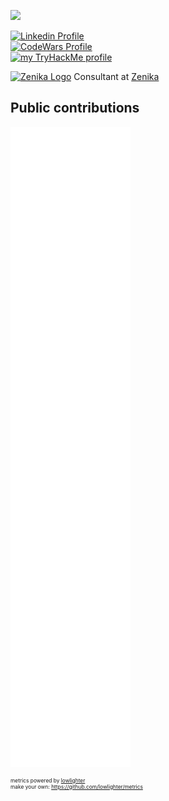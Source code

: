 ![](header.png)

<p>
  <a href="https://www.linkedin.com/in/sylvain-lavazais"><img src="https://img.shields.io/badge/linkedin-sylvain_lavazais-blue.png" alt="Linkedin Profile" /></a>
</br>
  <a href="https://www.codewars.com/users/lavazais-sylvain"><img src="https://www.codewars.com/users/lavazais-sylvain/badges/small" alt="CodeWars Profile" /></a>
</br>
  <a href="https://tryhackme.com/p/Li77leSh4rk"><img src="https://tryhackme-badgw" alt="my TryHackMe profile" /></a>
</p>

<p>
  <a href="https://zenika.com/en-US"><img src="https://zenika.com/static/images/favicon-16x16.png" alt="Zenika Logo" /></a>
  Consultant at <a href="https://zenika.com/en-US">Zenika</a>
</p>

## Public contributions

![Metrics](./github-metrics.svg)

<div style="font-size: 0.6em">
metrics powered by <a href="https://github.com/lowlighter">lowlighter</a></br>
make your own: <a href="https://github.com/lowlighter/metrics">https://github.com/lowlighter/metrics</a>
</div>

